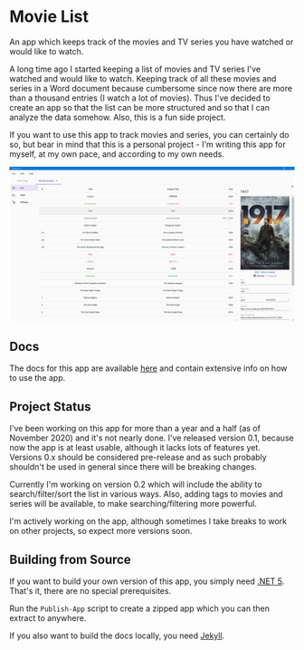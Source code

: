 # Movie List

An app which keeps track of the movies and TV series you have watched or would like to watch.

A long time ago I started keeping a list of movies and TV series I've watched and would like to watch. Keeping track
of all these movies and series in a Word document because cumbersome since now there are more than a thousand entries
(I watch a lot of movies). Thus I've decided to create an app so that the list can be more structured and so that I can
analyze the data somehow. Also, this is a fun side project.

If you want to use this app to track movies and series, you can certainly do so, but bear in mind that this is a
personal project - I'm writing this app for myself, at my own pace, and according to my own needs.

![Screen with movie](/docs/assets/v0.2/images/screen-movie.png)

## Docs

The docs for this app are available [here](https://tolikpylypchuk.github.io/MovieList) and contain extensive info on
how to use the app.

## Project Status

I've been working on this app for more than a year and a half (as of November 2020) and it's not nearly done. I've
released version 0.1, because now the app is at least usable, although it lacks lots of features yet. Versions 0.x
should be considered pre-release and as such probably shouldn't be used in general since there will be breaking changes.

Currently I'm working on version 0.2 which will include the ability to search/filter/sort the list in various ways.
Also, adding tags to movies and series will be available, to make searching/filtering more powerful.

I'm actively working on the app, although sometimes I take breaks to work on other projects, so expect more versions
soon.

## Building from Source

If you want to build your own version of this app, you simply need [.NET 5](https://dotnet.microsoft.com/download).
That's it, there are no special prerequisites.

Run the `Publish-App` script to create a zipped app which you can then extract to anywhere.

If you also want to build the docs locally, you need [Jekyll](https://jekyllrb.com).
